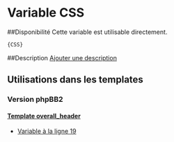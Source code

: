 # Variable CSS

##Disponibilité
Cette variable est utilisable directement.

```html
{CSS}
```

##Description
[Ajouter une description](https://fa-tvars.appspot.com/var/CSS)

## Utilisations dans les templates

### Version phpBB2

#### [Template overall_header](subsilver/overall_header.md#readme)
* [Variable &agrave; la ligne 19](../subsilver/overall_header.tpl#L19)
